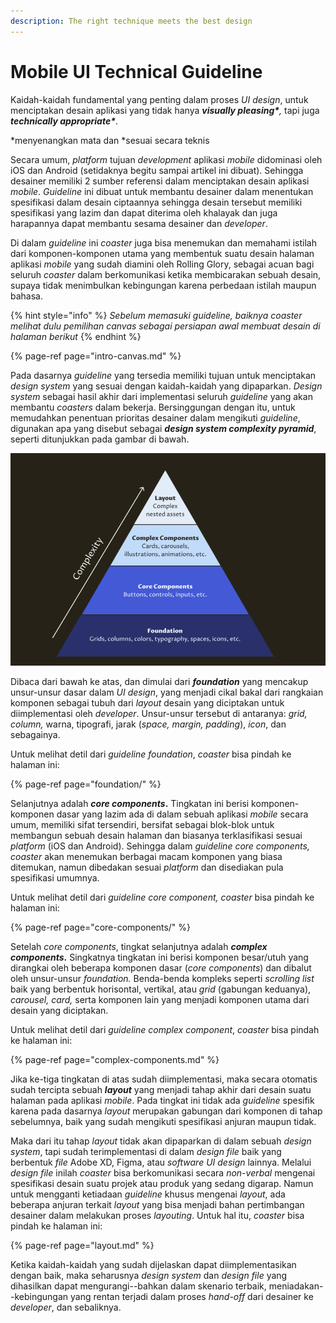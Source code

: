 ```yaml
---
description: The right technique meets the best design
---
```


# Mobile UI Technical Guideline

Kaidah-kaidah fundamental yang penting dalam proses _UI design_, untuk menciptakan desain aplikasi yang tidak hanya _**visually pleasing\***,_ tapi juga _**technically appropriate\***_.

\*menyenangkan mata dan \*sesuai secara teknis

Secara umum, _platform_ tujuan _development_ aplikasi _mobile_ didominasi oleh iOS dan Android \(setidaknya begitu sampai artikel ini dibuat\). Sehingga desainer memiliki 2 sumber referensi dalam menciptakan desain aplikasi _mobile_. _Guideline_ ini dibuat untuk membantu desainer dalam menentukan spesifikasi dalam desain ciptaannya sehingga desain tersebut memiliki spesifikasi yang lazim dan dapat diterima oleh khalayak dan juga harapannya dapat membantu sesama desainer dan _developer_.

Di dalam _guideline_ ini _coaster_ juga bisa menemukan dan memahami istilah dari komponen-komponen utama yang membentuk suatu desain halaman aplikasi _mobile_ yang sudah diamini oleh Rolling Glory, sebagai acuan bagi seluruh _coaster_ dalam berkomunikasi ketika membicarakan sebuah desain, supaya tidak menimbulkan kebingungan karena perbedaan istilah maupun bahasa.

{% hint style="info" %}
_Sebelum memasuki guideline, baiknya coaster melihat dulu pemilihan canvas sebagai persiapan awal membuat desain di halaman berikut_
{% endhint %}

{% page-ref page="intro-canvas.md" %}

Pada dasarnya _guideline_ yang tersedia memiliki tujuan untuk menciptakan _design system_ yang sesuai dengan kaidah-kaidah yang dipaparkan. _Design system_ sebagai hasil akhir dari implementasi seluruh _guideline_ yang akan membantu _coasters_ dalam bekerja. Bersinggungan dengan itu, untuk memudahkan penentuan prioritas desainer dalam mengikuti _guideline_, digunakan apa yang disebut sebagai _**design system complexity pyramid**_, seperti ditunjukkan pada gambar di bawah.

![Design system complexity pyramid](../../.gitbook/assets/image%20%2840%29.png)

Dibaca dari bawah ke atas, dan dimulai dari _**foundation**_ yang mencakup unsur-unsur dasar dalam _UI design_, yang menjadi cikal bakal dari rangkaian komponen sebagai tubuh dari _layout_ desain yang diciptakan untuk diimplementasi oleh _developer_. Unsur-unsur tersebut di antaranya: _grid, column,_ warna, tipografi, jarak \(_space, margin, padding_\), _icon_, dan sebagainya.

Untuk melihat detil dari _guideline foundation_, _coaster_ bisa pindah ke halaman ini:

{% page-ref page="foundation/" %}

Selanjutnya adalah _**core components**_**.** Tingkatan ini berisi komponen-komponen dasar yang lazim ada di dalam sebuah aplikasi _mobile_ secara umum, memiliki sifat tersendiri, bersifat sebagai blok-blok untuk membangun sebuah desain halaman dan biasanya terklasifikasi sesuai _platform_ \(iOS dan Android\). Sehingga dalam _guideline core components, coaster_ akan menemukan berbagai macam komponen yang biasa ditemukan, namun dibedakan sesuai _platform_ dan disediakan pula spesifikasi umumnya.

Untuk melihat detil dari _guideline core component, coaster_ bisa pindah ke halaman ini:

{% page-ref page="core-components/" %}

Setelah _core components_, tingkat selanjutnya adalah _**complex components**_**.** Singkatnya tingkatan ini berisi komponen besar/utuh yang dirangkai oleh beberapa komponen dasar \(_core components_\) dan dibalut oleh unsur-unsur _foundation._ Benda-benda kompleks seperti _scrolling list_ baik yang berbentuk horisontal, vertikal, atau _grid_ \(gabungan keduanya\), _carousel, card,_ serta komponen lain yang menjadi komponen utama dari desain yang diciptakan.

Untuk melihat detil dari _guideline complex component_, _coaster_ bisa pindah ke halaman ini:

{% page-ref page="complex-components.md" %}

Jika ke-tiga tingkatan di atas sudah diimplementasi, maka secara otomatis sudah tercipta sebuah _**layout**_ yang menjadi tahap akhir dari desain suatu halaman pada aplikasi _mobile_. Pada tingkat ini tidak ada _guideline_ spesifik karena pada dasarnya _layout_ merupakan gabungan dari komponen di tahap sebelumnya, baik yang sudah mengikuti spesifikasi anjuran maupun tidak.

Maka dari itu tahap _layout_ tidak akan dipaparkan di dalam sebuah _design system_, tapi sudah terimplementasi di dalam _design file_ baik yang berbentuk _file_ Adobe XD, Figma, atau _software UI design_ lainnya. Melalui _design file_ inilah _coaster_ bisa berkomunikasi secara _non-verbal_ mengenai spesifikasi desain suatu projek atau produk yang sedang digarap. Namun untuk mengganti ketiadaan _guideline_ khusus mengenai _layout_, ada beberapa anjuran terkait _layout_ yang bisa menjadi bahan pertimbangan desainer dalam melakukan proses _layouting_. Untuk hal itu, _coaster_ bisa pindah ke halaman ini:

{% page-ref page="layout.md" %}

Ketika kaidah-kaidah yang sudah dijelaskan dapat diimplementasikan dengan baik, maka seharusnya _design system_ dan _design file_ yang dihasilkan dapat mengurangi--bahkan dalam skenario terbaik, meniadakan--kebingungan yang rentan terjadi dalam proses _hand-off_ dari desainer ke _developer_, dan sebaliknya.




